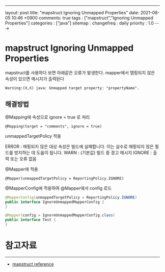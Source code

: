 ---
layout: post
title: "mapstruct Ignoring Unmapped Properties"
date: 2021-08-05 10:46 +0900
comments: true
tags : ["mapstruct","Ignoring Unmapped Properties"]
categories : ["java"]
sitemap :
changefreq : daily
priority : 1.0
--->
# mapstruct Ignoring Unmapped Properties

mapstruct를 사용하다 보면 아래같은 오류가 발생한다. mapper에서 맴핑되지 않은 속성이 있으면 메시지가 출력된다 

```
Warning:(X,X) java: Unmapped target property: "propertyName".
```

## 해결방법

@Mapping에 속성으로 ignore = true 로 처리
```
@Mapping(target = "comments", ignore = true)
```

unmappedTargetPolicy 적용 

ERROR : 매핑되지 않은 대상 속성은 빌드에 실패합니다. 이는 실수로 매핑되지 않은 필드를 방지하는 데 도움이 됩니다.
WARN : (기본값) 빌드 중 경고 메시지
IGNORE : 출력 또는 오류 없음

@Mapper에 적용 
```
@Mapper(unmappedTargetPolicy = ReportingPolicy.IGNORE)
```

@MapperConfig에 적용하여 @Mapper에서 config 로드
```java
@MapperConfig(unmappedTargetPolicy = ReportingPolicy.IGNORE)
public interface IgnoreUnmappedMapperConfig {
}

@Mapper(config = IgnoreUnmappedMapperConfig.class)
public interface Test { 
}
```

# 참고자료

-----
* [mapstruct reference](https://mapstruct.org/documentation/stable/reference/html/)
